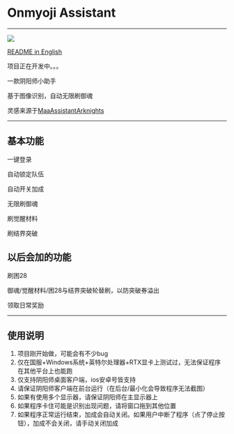 # Onmyoji Assistant



------

![](D:\project\Onmyoji\resources\icn.png)

[README in English](README_en.md)

项目正在开发中。。。

一款阴阳师小助手

基于图像识别，自动无限刷御魂

灵感来源于[MaaAssistantArknights](https://github.com/MaaAssistantArknights/MaaAssistantArknights)

------

## 基本功能

一键登录

自动锁定队伍

自动开关加成

无限刷御魂

刷觉醒材料

刷结界突破

## 以后会加的功能

刷困28

御魂/觉醒材料/困28与结界突破轮替刷，以防突破券溢出

领取日常奖励

------

## 使用说明

1. 项目刚开始做，可能会有不少bug
2. 仅在国服+Windows系统+英特尔处理器+RTX显卡上测试过，无法保证程序在其他平台上也能跑
3. 仅支持阴阳师桌面客户端，ios安卓号皆支持
4. 请保证阴阳师客户端在前台运行（在后台/最小化会导致程序无法截图）
5. 如果有使用多个显示器，请保证阴阳师在主显示器上
6. 如果程序卡住可能是识别出现问题，请将窗口拖到其他位置
7. 如果程序正常运行结束，加成会自动关闭。如果用户中断了程序（点了停止按钮），加成不会关闭，请手动关闭加成

